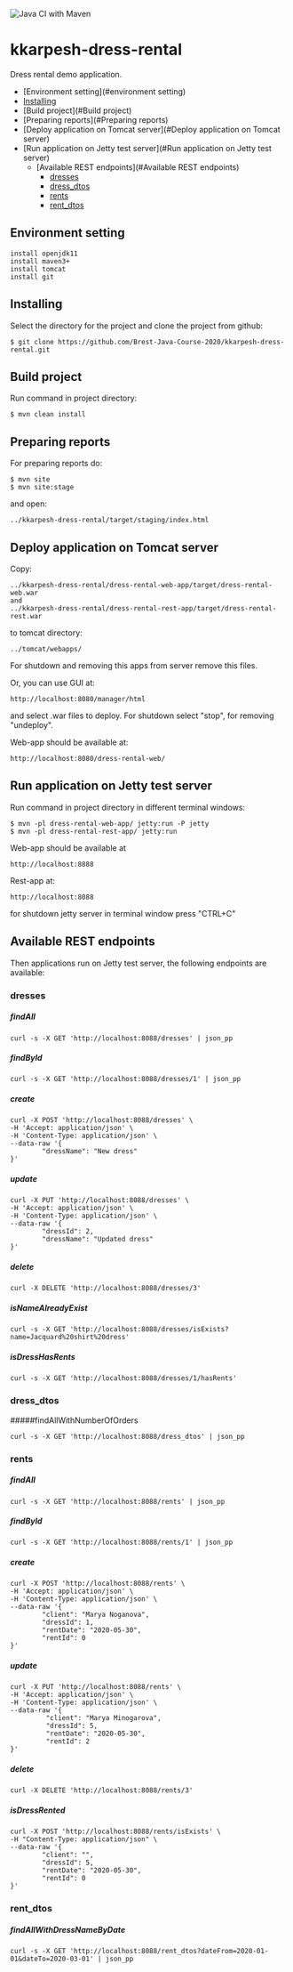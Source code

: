 ![Java CI with Maven](https://github.com/Brest-Java-Course-2020/kkarpesh-dress-rental/workflows/Java%20CI%20with%20Maven/badge.svg)

# kkarpesh-dress-rental
Dress rental demo application.
+ [Environment setting](#environment setting)
+ [Installing](#Installing)
+ [Build project](#Build project)
+ [Preparing reports](#Preparing reports)
+ [Deploy application on Tomcat server](#Deploy application on Tomcat server)
+ [Run application on Jetty test server](#Run application on Jetty test server)
    + [Available REST endpoints](#Available REST endpoints)
        + [dresses](#dresses)
        + [dress_dtos](#dress_dtos)
        + [rents](#rents)
        + [rent_dtos](#rent_dtos)

## Environment setting
```
install openjdk11
install maven3+
install tomcat
install git
```

## Installing
Select the directory for the project and clone the project from github:
```
$ git clone https://github.com/Brest-Java-Course-2020/kkarpesh-dress-rental.git
```
## Build project
Run command in project directory:
```
$ mvn clean install
```
## Preparing reports
For preparing reports do:
```
$ mvn site
$ mvn site:stage
```
and open:
```
../kkarpesh-dress-rental/target/staging/index.html
```
## Deploy application on Tomcat server
Copy:
```
../kkarpesh-dress-rental/dress-rental-web-app/target/dress-rental-web.war
and
../kkarpesh-dress-rental/dress-rental-rest-app/target/dress-rental-rest.war
```
to tomcat directory:
```
../tomcat/webapps/
```
For shutdown and removing this apps from server remove this files.

Or, you can use GUI at:
```
http://localhost:8080/manager/html
```
and select .war files to deploy.
For shutdown select "stop", for removing "undeploy".

Web-app should be available at:
```
http://localhost:8080/dress-rental-web/
```
## Run application on Jetty test server
Run command in project directory in different terminal windows:
```
$ mvn -pl dress-rental-web-app/ jetty:run -P jetty
$ mvn -pl dress-rental-rest-app/ jetty:run
```
Web-app should be available at
```
http://localhost:8888
```
Rest-app at:
```
http://localhost:8088
```
for shutdown jetty server in terminal window press "CTRL+C"
## Available REST endpoints
Then applications run on Jetty test server, the following endpoints are available:
### dresses

##### findAll
```
curl -s -X GET 'http://localhost:8088/dresses' | json_pp
```
##### findById
```
curl -s -X GET 'http://localhost:8088/dresses/1' | json_pp
```
##### create
```
curl -X POST 'http://localhost:8088/dresses' \
-H 'Accept: application/json' \
-H 'Content-Type: application/json' \
--data-raw '{
        "dressName": "New dress"
}'
```
##### update
```
curl -X PUT 'http://localhost:8088/dresses' \
-H 'Accept: application/json' \
-H 'Content-Type: application/json' \
--data-raw '{
        "dressId": 2,
        "dressName": "Updated dress"
}'
```
##### delete
```
curl -X DELETE 'http://localhost:8088/dresses/3'
```
##### isNameAlreadyExist
```
curl -s -X GET 'http://localhost:8088/dresses/isExists?name=Jacquard%20shirt%20dress'
```
##### isDressHasRents
```
curl -s -X GET 'http://localhost:8088/dresses/1/hasRents'
```
### dress_dtos

#####findAllWithNumberOfOrders
```
curl -s -X GET 'http://localhost:8088/dress_dtos' | json_pp
```
### rents

##### findAll
```
curl -s -X GET 'http://localhost:8088/rents' | json_pp
```
##### findById
```
curl -s -X GET 'http://localhost:8088/rents/1' | json_pp
```
##### create
```
curl -X POST 'http://localhost:8088/rents' \
-H 'Accept: application/json' \
-H 'Content-Type: application/json' \
--data-raw '{
        "client": "Marya Noganova",
        "dressId": 1,
        "rentDate": "2020-05-30",
        "rentId": 0
}'
```
##### update
```
curl -X PUT 'http://localhost:8088/rents' \
-H 'Accept: application/json' \
-H 'Content-Type: application/json' \
--data-raw '{
         "client": "Marya Minogarova",
         "dressId": 5,
         "rentDate": "2020-05-30",
         "rentId": 2
}'
```
##### delete
```
curl -X DELETE 'http://localhost:8088/rents/3'
```
##### isDressRented
```
curl -X POST 'http://localhost:8088/rents/isExists' \
-H "Content-Type: application/json" \
--data-raw '{
        "client": "",
        "dressId": 5,
        "rentDate": "2020-05-30",
        "rentId": 0
}'
```
### rent_dtos
##### findAllWithDressNameByDate
```
curl -s -X GET 'http://localhost:8088/rent_dtos?dateFrom=2020-01-01&dateTo=2020-03-01' | json_pp
```

